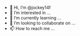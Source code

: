 - 👋 Hi, I’m @jockey14f
- 👀 I’m interested in ...
- 🌱 I’m currently learning ...
- 💞️ I’m looking to collaborate on ...
- 📫 How to reach me ...

<!---
jockey14f/jockey14f is a ✨ special ✨ repository because its `README.md` (this file) appears on your GitHub profile.
You can click the Preview link to take a look at your changes.
--->
